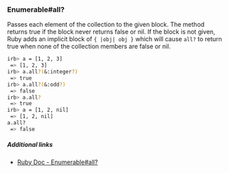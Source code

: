 ### Enumerable#all?
Passes each element of the collection to the given block. The method returns true if the block never returns false or nil. If the block is not given, Ruby adds an implicit block of `{ |obj| obj }` which will cause `all?` to return true when none of the collection members are false or nil.

```bash
irb> a = [1, 2, 3]
 => [1, 2, 3]
irb> a.all?(&:integer?)
 => true
irb> a.all?(&:odd?)
 => false
irb> a.all?
 => true
irb> a = [1, 2, nil]
 => [1, 2, nil]
a.all?
 => false
```

##### Additional links

* [Ruby Doc - Enumerable#all?](https://ruby-doc.org/core-2.6.1/Enumerable.html#method-i-all-3F)
